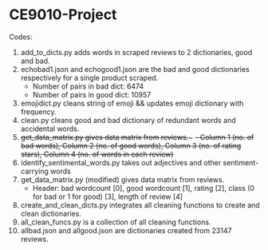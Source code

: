 # CE9010-Project
Codes:
1) add_to_dicts.py adds words in scraped reviews to 2 dictionaries, good and bad.
2) echobad1.json and echogood1.json are the bad and good dictionaries respectively for a single product scraped.
     - Number of pairs in bad dict: 6474
     - Number of pairs in good dict: 10957
3) emojidict.py cleans string of emoji && updates emoji dictionary with frequency.
4) clean.py cleans good and bad dictionary of redundant words and accidental words.
5) ~~get_data_matrix.py gives data matrix from reviews.~~~
     ~~- Column 1 (no. of bad words), Column 2 (no. of good words), Column 3 (no. of rating stars), Column 4 (no. of words in each review)~~
6) identify_sentimental_words.py takes out adjectives and other sentiment-carrying words
7) get_data_matrix.py (modified) gives data matrix from reviews.
   * Header: bad wordcount [0], good wordcount [1], rating [2], class (0 for bad or 1 for good) [3], length of review [4]
8) create_and_clean_dicts.py integrates all cleaning functions to create and clean dictionaries.
9) all_clean_funcs.py is a collection of all cleaning functions.
10) allbad.json and allgood.json are dictionaries created from 23147 reviews.
